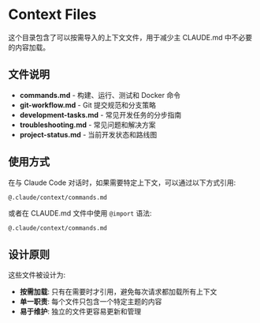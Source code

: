 # Context Files

这个目录包含了可以按需导入的上下文文件，用于减少主 CLAUDE.md 中不必要的内容加载。

## 文件说明

- **commands.md** - 构建、运行、测试和 Docker 命令
- **git-workflow.md** - Git 提交规范和分支策略
- **development-tasks.md** - 常见开发任务的分步指南
- **troubleshooting.md** - 常见问题和解决方案
- **project-status.md** - 当前开发状态和路线图

## 使用方式

在与 Claude Code 对话时，如果需要特定上下文，可以通过以下方式引用:

```
@.claude/context/commands.md
```

或者在 CLAUDE.md 文件中使用 `@import` 语法:

```markdown
@.claude/context/commands.md
```

## 设计原则

这些文件被设计为:
- **按需加载**: 只有在需要时才引用，避免每次请求都加载所有上下文
- **单一职责**: 每个文件只包含一个特定主题的内容
- **易于维护**: 独立的文件更容易更新和管理
